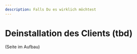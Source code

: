 ```yaml
---
description: Falls Du es wirklich möchtest
---
```


# Deinstallation des Clients \(tbd\)

\(Seite im Aufbau\)

